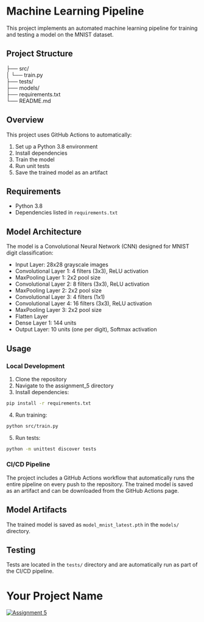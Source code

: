 # Machine Learning Pipeline

This project implements an automated machine learning pipeline for training and testing a model on the MNIST dataset.

## Project Structure


├── src/    
│ └── train.py  
├── tests/  
├── models/     
├── requirements.txt    
└── README.md   


## Overview

This project uses GitHub Actions to automatically:
1. Set up a Python 3.8 environment
2. Install dependencies
3. Train the model
4. Run unit tests
5. Save the trained model as an artifact

## Requirements

- Python 3.8
- Dependencies listed in `requirements.txt`

## Model Architecture

The model is a Convolutional Neural Network (CNN) designed for MNIST digit classification:

- Input Layer: 28x28 grayscale images
- Convolutional Layer 1: 4 filters (3x3), ReLU activation
- MaxPooling Layer 1: 2x2 pool size
- Convolutional Layer 2: 8 filters (3x3), ReLU activation
- MaxPooling Layer 2: 2x2 pool size
- Convolutional Layer 3: 4 filters (1x1)
- Convolutional Layer 4: 16 filters (3x3), ReLU activation
- MaxPooling Layer 3: 2x2 pool size
- Flatten Layer
- Dense Layer 1: 144 units
- Output Layer: 10 units (one per digit), Softmax activation


## Usage

### Local Development

1. Clone the repository
2. Navigate to the assignment_5 directory
3. Install dependencies:
```bash
pip install -r requirements.txt
```
4. Run training:
```bash
python src/train.py
```
5. Run tests:
```bash
python -m unittest discover tests
```

### CI/CD Pipeline

The project includes a GitHub Actions workflow that automatically runs the entire pipeline on every push to the repository. The trained model is saved as an artifact and can be downloaded from the GitHub Actions page.

## Model Artifacts

The trained model is saved as `model_mnist_latest.pth` in the `models/` directory.

## Testing

Tests are located in the `tests/` directory and are automatically run as part of the CI/CD pipeline.

# Your Project Name

[![Assignment 5](https://github.com/rajathkmanjunath/tsai_assignments/actions/workflows/ml-pipeline.yml/badge.svg)](https://github.com/rajathkmanjunath/tsai_assignments/actions/workflows/ml-pipeline.yml)